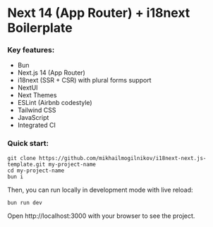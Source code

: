 # Next 14 (App Router) + i18next Boilerplate

### Key features:

- Bun
- Next.js 14 (App Router)
- i18next (SSR + CSR) with plural forms support
- NextUI
- Next Themes
- ESLint (Airbnb codestyle)
- Tailwind CSS
- JavaScript
- Integrated CI

### Quick start:

```shell
git clone https://github.com/mikhailmogilnikov/i18next-next.js-template.git my-project-name
cd my-project-name
bun i
```

Then, you can run locally in development mode with live reload:

```shell
bun run dev
```

Open http://localhost:3000 with your browser to see the project.
